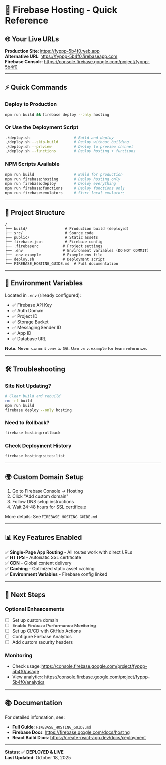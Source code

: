 # 🚀 Firebase Hosting - Quick Reference

## 🌐 Your Live URLs

**Production Site**: https://fyppp-5b4f0.web.app  
**Alternative URL**: https://fyppp-5b4f0.firebaseapp.com  
**Firebase Console**: https://console.firebase.google.com/project/fyppp-5b4f0

---

## ⚡ Quick Commands

### Deploy to Production
```bash
npm run build && firebase deploy --only hosting
```

### Or Use the Deployment Script
```bash
./deploy.sh                    # Build and deploy
./deploy.sh --skip-build       # Deploy without building
./deploy.sh --preview          # Deploy to preview channel
./deploy.sh --functions        # Deploy hosting + functions
```

### NPM Scripts Available
```bash
npm run build                  # Build for production
npm run firebase:hosting       # Deploy hosting only
npm run firebase:deploy        # Deploy everything
npm run firebase:functions     # Deploy functions only
npm run firebase:emulators     # Start local emulators
```

---

## 📁 Project Structure

```
/
├── build/                 # Production build (deployed)
├── src/                   # Source code
├── public/                # Static assets
├── firebase.json          # Firebase config
├── .firebaserc           # Project settings
├── .env                  # Environment variables (DO NOT COMMIT)
├── .env.example          # Example env file
├── deploy.sh             # Deployment script
└── FIREBASE_HOSTING_GUIDE.md  # Full documentation
```

---

## 🔐 Environment Variables

Located in `.env` (already configured):
- ✅ Firebase API Key
- ✅ Auth Domain
- ✅ Project ID
- ✅ Storage Bucket
- ✅ Messaging Sender ID
- ✅ App ID
- ✅ Database URL

**Note**: Never commit `.env` to Git. Use `.env.example` for team reference.

---

## 🛠️ Troubleshooting

### Site Not Updating?
```bash
# Clear build and rebuild
rm -rf build
npm run build
firebase deploy --only hosting
```

### Need to Rollback?
```bash
firebase hosting:rollback
```

### Check Deployment History
```bash
firebase hosting:sites:list
```

---

## 🌍 Custom Domain Setup

1. Go to Firebase Console → Hosting
2. Click "Add custom domain"
3. Follow DNS setup instructions
4. Wait 24-48 hours for SSL certificate

More details: See `FIREBASE_HOSTING_GUIDE.md`

---

## 📊 Key Features Enabled

✅ **Single-Page App Routing** - All routes work with direct URLs  
✅ **HTTPS** - Automatic SSL certificate  
✅ **CDN** - Global content delivery  
✅ **Caching** - Optimized static asset caching  
✅ **Environment Variables** - Firebase config linked  

---

## 🎯 Next Steps

### Optional Enhancements
- [ ] Set up custom domain
- [ ] Enable Firebase Performance Monitoring
- [ ] Set up CI/CD with GitHub Actions
- [ ] Configure Firebase Analytics
- [ ] Add custom security headers

### Monitoring
- Check usage: https://console.firebase.google.com/project/fyppp-5b4f0/usage
- View analytics: https://console.firebase.google.com/project/fyppp-5b4f0/analytics

---

## 📚 Documentation

For detailed information, see:
- **Full Guide**: `FIREBASE_HOSTING_GUIDE.md`
- **Firebase Docs**: https://firebase.google.com/docs/hosting
- **React Build Docs**: https://create-react-app.dev/docs/deployment

---

**Status**: ✅ **DEPLOYED & LIVE**  
**Last Updated**: October 18, 2025

